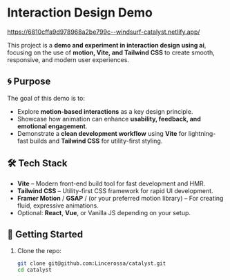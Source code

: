 # Interaction Design Demo

https://6810cffa9d978968a2be799c--windsurf-catalyst.netlify.app/

This project is a **demo and experiment in interaction design using ai**, focusing on the use of **motion, Vite, and Tailwind CSS** to create smooth, responsive, and modern user experiences.

## 🌀 Purpose

The goal of this demo is to:

- Explore **motion-based interactions** as a key design principle.
- Showcase how animation can enhance **usability, feedback, and emotional engagement**.
- Demonstrate a **clean development workflow** using **Vite** for lightning-fast builds and **Tailwind CSS** for utility-first styling.

## 🛠️ Tech Stack

- **Vite** – Modern front-end build tool for fast development and HMR.
- **Tailwind CSS** – Utility-first CSS framework for rapid UI development.
- **Framer Motion** / **GSAP** / (or your preferred motion library) – For creating fluid, expressive animations.
- Optional: **React**, **Vue**, or Vanilla JS depending on your setup.

## 🚀 Getting Started

1. Clone the repo:
   ```bash
   git clone git@github.com:Lincerossa/catalyst.git
   cd catalyst
   ```
